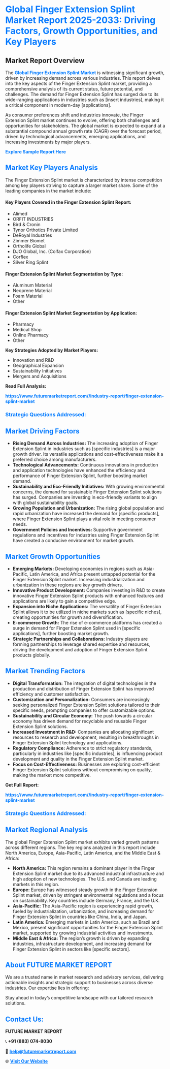 <h1 style="color: #007BFF;">Global Finger Extension Splint Market Report 2025-2033: Driving Factors, Growth Opportunities, and Key Players</h1>

<section id="overview">
<h2>Market Report Overview</h2>
<p>The <a href="https://www.futuremarketreport.com//industry-report/finger-extension-splint-market" style="color: #007BFF; text-decoration: none;"><strong>Global Finger Extension Splint Market</strong></a> is witnessing significant growth, driven by increasing demand across various industries. This report delves into the key aspects of the Finger Extension Splint market, providing a comprehensive analysis of its current status, future potential, and challenges. The demand for Finger Extension Splint has surged due to its wide-ranging applications in industries such as [insert industries], making it a critical component in modern-day [applications].</p>
<p>As consumer preferences shift and industries innovate, the Finger Extension Splint market continues to evolve, offering both challenges and opportunities for stakeholders. The global market is expected to expand at a substantial compound annual growth rate (CAGR) over the forecast period, driven by technological advancements, emerging applications, and increasing investments by major players.</p>
</section>

<section id="overview">
<p><a href="https://www.futuremarketreport.com//request-sample/reportId=78047" style="color: #007BFF; text-decoration: none;"><strong>Explore Sample Report Here</strong></a></p>
</section>

<section id="key-players">
<h2 style="color: #007BFF;">Market Key Players Analysis</h2>
<p>The Finger Extension Splint market is characterized by intense competition among key players striving to capture a larger market share. Some of the leading companies in the market include:</p>
<h4>Key Players Covered in the Finger Extension Splint Report:</h4>
<ul><li>Alimed</li><li>ORFIT INDUSTRIES</li><li>Bird &amp; Cronin</li><li>Tynor Orthotics Private Limited</li><li>DeRoyal Industries</li><li>Zimmer Biomet</li><li>Ortholife Global</li><li>DJO Global, Inc. (Colfax Corporation)</li><li>Corflex</li><li>Silver Ring Splint</li></ul>
<h4>Finger Extension Splint Market Segmentation by Type:</h4>
<ul><li>Aluminum Material</li><li>Neoprene Material</li><li>Foam Material</li><li>Other</li></ul>

<h4>Finger Extension Splint Market Segmentation by Application:</h4>
<ul><li>Pharmacy</li><li>Medical Shop</li><li>Online Pharmacy</li><li>Other</li></ul>
<p><strong>Key Strategies Adopted by Market Players:</strong></p>
<ul>
<li>Innovation and R&D</li>
<li>Geographical Expansion</li>
<li>Sustainability Initiatives</li>
<li>Mergers and Acquisitions</li>
</ul>
</section>

<section>
<p><strong>Read Full Analysis: </strong></p><a href="https://www.futuremarketreport.com//industry-report/finger-extension-splint-market" style="color: #007BFF; text-decoration: none;"><strong>https://www.futuremarketreport.com//industry-report/finger-extension-splint-market</strong></a>
<h3 style="color: #007BFF;">Strategic Questions Addressed:</h3>
</section>

<section id="driving-factors">
<h2 style="color: #007BFF;">Market Driving Factors</h2>
<ul>
<li><strong>Rising Demand Across Industries:</strong> The increasing adoption of Finger Extension Splint in industries such as [specific industries] is a major growth driver. Its versatile applications and cost-effectiveness make it a preferred choice among manufacturers.</li>
<li><strong>Technological Advancements:</strong> Continuous innovations in production and application technologies have enhanced the efficiency and performance of Finger Extension Splint, further boosting market demand.</li>
<li><strong>Sustainability and Eco-Friendly Initiatives:</strong> With growing environmental concerns, the demand for sustainable Finger Extension Splint solutions has surged. Companies are investing in eco-friendly variants to align with global sustainability goals.</li>
<li><strong>Growing Population and Urbanization:</strong> The rising global population and rapid urbanization have increased the demand for [specific products], where Finger Extension Splint plays a vital role in meeting consumer needs.</li>
<li><strong>Government Policies and Incentives:</strong> Supportive government regulations and incentives for industries using Finger Extension Splint have created a conducive environment for market growth.</li>
</ul>
</section>

<section id="growth-opportunities">
<h2 style="color: #007BFF;">Market Growth Opportunities</h2>
<ul>
<li><strong>Emerging Markets:</strong> Developing economies in regions such as Asia-Pacific, Latin America, and Africa present untapped potential for the Finger Extension Splint market. Increasing industrialization and urbanization in these regions are key growth drivers.</li>
<li><strong>Innovative Product Development:</strong> Companies investing in R&D to create innovative Finger Extension Splint products with enhanced features and applications are likely to gain a competitive edge.</li>
<li><strong>Expansion into Niche Applications:</strong> The versatility of Finger Extension Splint allows it to be utilized in niche markets such as [specific niches], creating opportunities for growth and diversification.</li>
<li><strong>E-commerce Growth:</strong> The rise of e-commerce platforms has created a surge in demand for Finger Extension Splint used in [specific applications], further boosting market growth.</li>
<li><strong>Strategic Partnerships and Collaborations:</strong> Industry players are forming partnerships to leverage shared expertise and resources, driving the development and adoption of Finger Extension Splint products globally.</li>
</ul>
</section>

<section id="trending-factors">
<h2 style="color: #007BFF;">Market Trending Factors</h2>
<ul>
<li><strong>Digital Transformation:</strong> The integration of digital technologies in the production and distribution of Finger Extension Splint has improved efficiency and customer satisfaction.</li>
<li><strong>Customization and Personalization:</strong> Consumers are increasingly seeking personalized Finger Extension Splint solutions tailored to their specific needs, prompting companies to offer customizable options.</li>
<li><strong>Sustainability and Circular Economy:</strong> The push towards a circular economy has driven demand for recyclable and reusable Finger Extension Splint solutions.</li>
<li><strong>Increased Investment in R&D:</strong> Companies are allocating significant resources to research and development, resulting in breakthroughs in Finger Extension Splint technology and applications.</li>
<li><strong>Regulatory Compliance:</strong> Adherence to strict regulatory standards, particularly in industries like [specific industries], is influencing product development and quality in the Finger Extension Splint market.</li>
<li><strong>Focus on Cost-Effectiveness:</strong> Businesses are exploring cost-efficient Finger Extension Splint solutions without compromising on quality, making the market more competitive.</li>
</ul>
</section>

<section>
<p><strong>Get Full Report: </strong></p><a href="https://www.futuremarketreport.com//industry-report/finger-extension-splint-market" style="color: #007BFF; text-decoration: none;"><strong>https://www.futuremarketreport.com//industry-report/finger-extension-splint-market</strong></a>
<h3 style="color: #007BFF;">Strategic Questions Addressed:</h3>
</section>


<section id="regional-analysis">
<h2 style="color: #007BFF;">Market Regional Analysis</h2>
<p>The global Finger Extension Splint market exhibits varied growth patterns across different regions. The key regions analyzed in this report include North America, Europe, Asia-Pacific, Latin America, and the Middle East & Africa:</p>
<ul>
<li><strong>North America:</strong> This region remains a dominant player in the Finger Extension Splint market due to its advanced industrial infrastructure and high adoption of new technologies. The U.S. and Canada are leading markets in this region.</li>
<li><strong>Europe:</strong> Europe has witnessed steady growth in the Finger Extension Splint market, driven by stringent environmental regulations and a focus on sustainability. Key countries include Germany, France, and the U.K.</li>
<li><strong>Asia-Pacific:</strong> The Asia-Pacific region is experiencing rapid growth, fueled by industrialization, urbanization, and increasing demand for Finger Extension Splint in countries like China, India, and Japan.</li>
<li><strong>Latin America:</strong> Emerging markets in Latin America, such as Brazil and Mexico, present significant opportunities for the Finger Extension Splint market, supported by growing industrial activities and investments.</li>
<li><strong>Middle East & Africa:</strong> The region’s growth is driven by expanding industries, infrastructure development, and increasing demand for Finger Extension Splint in sectors like [specific sectors].</li>
</ul>
</section>

<footer>
<h2 style="color: #007BFF;">About FUTURE MARKET REPORT</h2>
<p>We are a trusted name in market research and advisory services, delivering actionable insights and strategic support to businesses across diverse industries. Our expertise lies in offering:</p>

<p>Stay ahead in today’s competitive landscape with our tailored research solutions.</p>

<h2 style="color: #007BFF;">Contact Us:</h2>
<p><strong>FUTURE MARKET REPORT</strong></p>
<p>📞 <strong>+91 (883) 074-8030</strong></p>
<p>📧 <strong><a href="mailto:help@futuremarketreport.com" style="color: #007BFF;">help@futuremarketreport.com</a></strong></p>
<p>🌐 <strong><a href="https://www.futuremarketreport.com/" style="color: #007BFF;">Visit Our Website</a></strong></p>
</footer>
